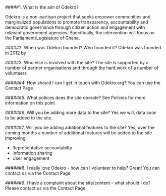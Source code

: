 #####1. What is the aim of Odekro?
 
Odekro is a non-partisan project that seeks empower communities and marginalized populations to promote transparency, accountability and democratic governance through citizen action and engagement with relevant government agencies. Specifically, the intervention will focus on the Parliament/Legislature of Ghana.

#####2. When was Odekro founded? Who founded it?
Odekro was founded in 2012 by

#####3. Who else is involved with the site?
The site is supported by a number of partner organisations and through the hard work of a number of volunteers

######4. How should I can I get in touch with Odekro.org?
You can use the Contact Page

######5. What policies does the site operate?
See Policies for more information on this point

<!--
######6. What is the aim of the scorecard?
The aim of the scorecard is provide citizens of a means of assessing the performance of their elected representative.
-->

######6. Will you be adding more data to the site?
Yes we will, data soon to be added to the site.

######7. Will you be adding additional features to the site?
Yes, over the coming months a number of additional features will be added to the site improving:

* Representative accountabilty
* Information sharing
* User engagement

######8. I really love Odekro - how can I volunteer to help?
Great! You can contact us via the Contact Page

######9. I have a complaint about the site/content - what should I do?
Please contact us via the Contact Page


